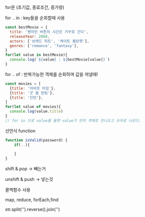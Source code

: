 for문 (초기값, 종료조건, 증가량)

for .. in  : key들을 순회할때 사용

```javascript
const bestMovie = {
  title: '벤자민 버튼의 시간은 거꾸로 간다',
  releaseYear: 2008,
  actors: ['브래드 피트', '케이트 블란쳇'],
  genres: ['romance', 'fantasy'],
}
for(let value in bestMovie){
  console.log(`${value} : ${bestMovie[value]}`)
}
```

for .. of : 반복가능한 객체를 순회하며 값을 꺼낼때!

```javascript
const movies = [
  {title: '어바웃 타임'},
  {title: '굿 윌 헌팅'},
  {title: '인턴'},
]
for(let value of movies){
  console.log(value.title)
}
// for in 으로 value를 돌면 value가 안의 객체로 안나오고 숫자로 나온다.
```

선언식 function

```javascript
function isValid(password) {
    if(..){
        
    }
}
```

shift & pop -> 빼는거

unshift & push -> 넣는것

콜백함수 사용

map, reduce, forEach,find

str.split('').reverse().join('')